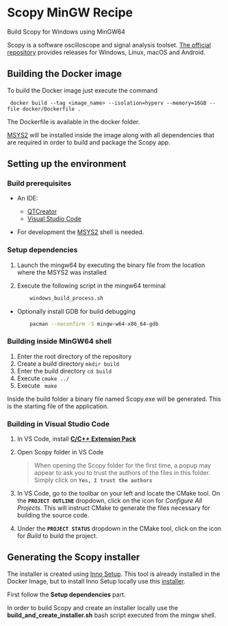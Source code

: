 # Scopy MinGW Recipe

Build Scopy for Windows using MinGW64

Scopy is a software oscilloscope and signal analysis toolset. [The official repository](https://github.com/analogdevicesinc/scopy) provides releases for Windows, Linux, macOS and Android.


## Building the Docker image
To build the Docker image just execute the command

``` docker build --tag <image_name> --isolation=hyperv --memory=16GB --file docker/Dockerfile .```

The Dockerfile is available in the docker folder.

[MSYS2](https://www.msys2.org/) will be installed inside the image along with all dependencies that are required in order to build and package the Scopy app.


## Setting up the environment

### Build prerequisites
- An IDE:
    - [QTCreator](https://doc.qt.io/qtcreator/)
    - [Visual Studio Code](https://code.visualstudio.com/download)

 - For development the [MSYS2](https://www.msys2.org/) shell is needed.

### Setup dependencies

1. Launch the mingw64 by executing the binary file from the location where the MSYS2 was installed

2. Execute the following script in the mingw64 terminal

    ```bash
        windows_build_process.sh
    ```

- Optionally install GDB for build debugging
    ```bash
        pacman --noconfirm -S mingw-w64-x86_64-gdb
    ```

### Building inside MinGW64 shell

1. Enter the root directory of the repository
2. Create a build directory ```mkdir build```
3. Enter the build directory ```cd build```
4. Execute ```cmake ../```
5. Execute ``` make```

Inside the build folder a binary file named Scopy.exe will be generated. This is the starting file of the application.

### Building in Visual Studio Code

1. In VS Code, install [**C/C++ Extension Pack**](vscode:extension/ms-vscode.cpptools-extension-pack)

2. Open Scopy folder in VS Code

    > When opening the Scopy folder for the first time, a popup may appear to ask you to trust the authors of the files in this folder. Simply click on **`Yes, I trust the authors`**

3. In VS Code, go to the toolbar on your left and locate the CMake tool. On the **`PROJECT OUTLINE`** dropdown, click on the icon for *Configure All Projects*. This will instruct CMake to generate the files necessary for building the source code.

4. Under the **`PROJECT STATUS`** dropdown in the CMake tool, click on the icon for *Build* to build the project.

## Generating the Scopy installer
The installer is created using [Inno Setup](https://jrsoftware.org/isinfo.php). This tool is already installed in the Docker Image, but to install Inno Setup locally use this [installer](https://files.jrsoftware.org/is/6/innosetup-6.2.2.exe).

First follow the **Setup dependencies** part.

In order to build Scopy and create an installer locally use the **build_and_create_installer.sh** bash script executed from the mingw shell.

